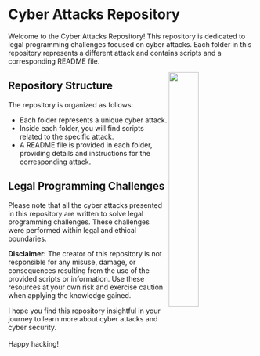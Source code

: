 # Cyber Attacks Repository
Welcome to the Cyber Attacks Repository! This repository is dedicated to legal programming challenges focused on cyber attacks. Each folder in this repository represents a different attack and contains scripts and a corresponding README file.


<img src="https://img.freepik.com/free-vector/data-security-technology-background-vector-blue-tone_53876-112201.jpg?w=1380&t=st=1685547561~exp=1685548161~hmac=ebfed2ae87dc1ee8bb7642238b4ebd220430aac022e7f7ef5ec1045b3a7f66da" width="35%" align="right">

## Repository Structure

The repository is organized as follows:

- Each folder represents a unique cyber attack.
- Inside each folder, you will find scripts related to the specific attack.
- A README file is provided in each folder, providing details and instructions for the corresponding attack.

## Legal Programming Challenges

Please note that all the cyber attacks presented in this repository are written to solve legal programming challenges.
These challenges were performed within legal and ethical boundaries.

**Disclaimer:** The creator of this repository is not responsible for any misuse, damage, or consequences resulting from the use of the provided scripts or information. Use these resources at your own risk and exercise caution when applying the knowledge gained.

I hope you find this repository insightful in your journey to learn more about cyber attacks and cyber security. <br><br>Happy hacking!
